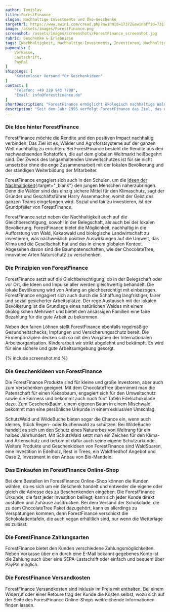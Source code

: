 ```yaml
---
author: Tomislav
title: ForestFinance
slogan: Nachhaltige Investments und Öko-Geschenke
targetUrl: https://www.awin1.com/cread.php?awinmid=17372&awinaffid=731132
image: /assets/images/ForestFinance.png
screenshot: /assets/images/screenshots/ForestFinance_screenshot.jpg
rubric: Geschenke & Erlebnisse
tags: [Nachhaltigkeit, Nachhaltige-Investments, Investieren, Nachhaltig, Geschenke, Geschenkideen]
payments: [
    Vorkasse,
    Lastschrift,
    PayPal
]
shippings: [
    "Kostenloser Versand für Geschenkideen"
]
contact: [
    "Telefon: +49 228 943 7780",
    "Email: info@forestfinance.de"
]
shortDescription: "ForestFinance ermöglicht ökologisch nachhaltige Waldinvestments, um auf der ganzen Welt umweltfreundliche Agroforstsysteme für eine grünere Zukunft zu schaffen."
description: "Seit dem Jahr 1995 verfolgt ForestFinance das Ziel, das nachhaltige Investieren für jeden möglich zu machen. Dabei stehen 25 Prozent der ForestFinance Waldflächen ausschließlich unter Naturschutz, während der Rest zum Anbau ökologischer Hölzer dient. Auf dem Weltmarkt besteht damit die Möglichkeit sich illegalem Raubbau von Regenwäldern entgegenzustellen."
---
```


### Die Idee hinter ForestFinance

ForestFinance möchte die Rendite und den positiven Impact nachhaltig verbinden. Das Ziel ist es, Wälder und Agroforstsysteme auf der ganzen Welt nachhaltig zu errichten. Bei ForestFinance besteht die Rendite aus den nachwachsenden Rohstoffen, die auf dem globalen Weltmarkt heißbegehrt sind. Der Zweck des langanhaltenden Umweltschutzes ist für sie nicht umsetzbar ohne die enge Zusammenarbeit mit der lokalen Bevölkerung und der ständigen Weiterbildung der Mitarbeiter. 

ForestFinance engagiert sich auch in den Schulen, um die [Ideen der Nachhaltigkeit](https://www.forestfinance.de/ueber-uns/forestfinance/){:target="_blank"} den jungen Menschen näherzubringen. Denn die Wälder sind das einzig sichere Mittel für den Klimaschutz, sagt der Gründer und Geschäftsführer Harry Assenmacher, womit der Geist des ganzen Teams eingefangen wird. Sozial und fair zu investieren, ist der Grundpfeiler von ForestFinance.

ForestFinance setzt neben der Nachhaltigkeit auch auf die Gleichberechtigung, sowohl in der Belegschaft, als auch bei der lokalen Bevölkerung. ForestFinance bietet die Möglichkeit, nachhaltig in die Aufforstung von Wald, Kakaowald und biologische Landwirtschaft zu investieren, was nachweislich positive Auswirkungen auf die Umwelt, das Klima und die Gesellschaft hat und das in einem globalen Kontext. Abgesehen davon sind die Baumpatenschaften, wie der ChocolateTree, innovative Arten Naturschutz zu verschenken.

### Die Prinzipien von ForestFinance

ForestFinance setzt auf die Gleichberechtigung, ob in der Belegschaft oder vor Ort, die Ideen und Impulse aller werden gleichwertig behandelt. Die lokale Bevölkerung wird von Anfang an gleichberechtigt mit einbezogen. ForestFinance engagiert sich auch durch die Schaffung langfristiger, fairer und sozial gesicherter Arbeitsplätze. Der rege Austausch mit der lokalen Bevölkerung ist die Grundlage eines natürlichen Waldes mit einem ökologischen Mehrwert und bietet den ansässigen Familien eine faire Bezahlung für die gute Arbeit zu bekommen.

Neben den fairen Löhnen stellt ForestFinance ebenfalls regelmäßige Gesundheitschecks, Impfungen und Versicherungsschutz bereit. Die Firmenprinzipien decken sich so mit den Vorgaben der Internationalen Arbeitsorganisation. Kinderarbeit wir strikt abgelehnt und bekämpft. Es wird für eine sichere und gute Arbeitsumgebung gesorgt.

{% include screenshot.md %}

### Die Geschenkideen von ForestFinance

Die ForestFinance Produkte sind für kleine und große Investoren, aber auch zum Verschenken geeignet. Mit dem ChocolateTree übernimmt man die Patenschaft für einen Kakaobaum, engagiert sich für den Umweltschutz sowie die Fairness und bekommt auch noch fünf Tafeln Edelschokolade dazu. Zum GeschenkBaum, einem eigenen Baum in einem Mischwald, bekommt man eine persönliche Urkunde in einem exklusiven Umschlag.

SchutzWald und WildeBuche bieten sogar die Chance ein, wenn auch kleines, Stück Regen- oder Buchenwald zu schützen. Bei WildeBuche handelt es sich um den Schutz eines Naturerbes von Weltrang für ein halbes Jahrhundert. Mit SchutzWald setzt man ein Zeichen für den Klima- und Artenschutz und bekommt dafür auch seine eigene Schutzurkunde. Weitere Produkte und Geschenkideen von ForestFinance sind WaldSparen, eine Investition in Edelholz, Rest in Trees, ein Waldfriedhof Angebot und Oase 2, Investment in den Anbau von Bio-Mandeln.

### Das Einkaufen im ForestFinance Online-Shop

Bei dem Bestellen im ForestFinance Online-Shop können die Kunden wählen, ob es sich um ein Geschenk handelt und entweder die eigene oder gleich die Adresse des zu Beschenkenden eingeben. Die ForestFinance Urkunde, die fast jeder Investition beiliegt, kann sich jeder Kunde direkt ausfüllen und Zuhause ausdrucken. Bei dem Versand der Schokolade, die zu dem ChocolateTree Paket dazugehört, kann es allerdings zu Verspätungen kommen, denn ForestFinance verschickt die Schokoladentafeln, die auch vegan erhältlich sind, nur wenn die Wetterlage es zulässt.

### Die ForestFinance Zahlungsarten

ForestFinance bietet den Kunden verschiedene Zahlungsmöglichkeiten. Neben Vorkasse über ein durch eine E-Mail bekannt gegebenes Konto ist die Zahlung auch über eine SEPA-Lastschrift oder einfach und bequem über PayPal möglich.

### Die ForestFinance Versandkosten

ForestFinance Versandkosten sind inklusiv im Preis mit enthalten. Bei einem Widerruf oder einer Retoure träg der Kunde die Kosten selbst, wozu sich auf der Seite des ForestFinance Online-Shops weitreichende Informationen finden lassen.